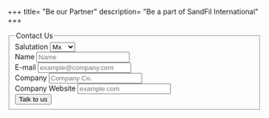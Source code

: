 +++
title= "Be our Partner"
description= "Be a part of SandFil International"
+++

<fieldset>
  <legend>Contact Us</legend>
  <div class="form-item">
    <label>Salutation</label>
    <select class="small">
      <option value="Mx">Mx</option>
      <option value="Miss">Miss</option>
      <option value="Mrs">Mrs</option>
      <option value="Mr">Mr</option>
    </select>
  </div>
  <div class="form-item">
    <label>Name</label>
    <input type="text" name="name" placeholder="Name"/>
  </div>
  <div class="form-item">
    <label>E-mail<span class="req"></span></label>
    <input type="email" name="email" placeholder="example@company.com"/>
  </div>

  <div class="form-item">
    <label>Company</label>
    <input type="text" name="company" placeholder="Company Co."/>
  </div>
  <div class="form-item">
    <label>Company Website</label>
    <input type="text" name="site" placeholder="example.com" />
  </div>
  <button>Talk to us</button>
</fieldset>
